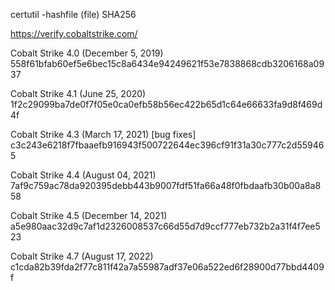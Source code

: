 certutil -hashfile (file) SHA256

https://verify.cobaltstrike.com/

Cobalt Strike 4.0 (December 5, 2019)<br>
558f61bfab60ef5e6bec15c8a6434e94249621f53e7838868cdb3206168a0937

Cobalt Strike 4.1 (June 25, 2020)<br>
1f2c29099ba7de0f7f05e0ca0efb58b56ec422b65d1c64e66633fa9d8f469d4f

Cobalt Strike 4.3 (March 17, 2021) [bug fixes]<br>
c3c243e6218f7fbaaefb916943f500722644ec396cf91f31a30c777c2d559465

Cobalt Strike 4.4 (August 04, 2021)<br>
7af9c759ac78da920395debb443b9007fdf51fa66a48f0fbdaafb30b00a8a858

Cobalt Strike 4.5 (December 14, 2021)<br>
a5e980aac32d9c7af1d2326008537c66d55d7d9ccf777eb732b2a31f4f7ee523

Cobalt Strike 4.7 (August 17, 2022)<br>
c1cda82b39fda2f77c811f42a7a55987adf37e06a522ed6f28900d77bbd4409f